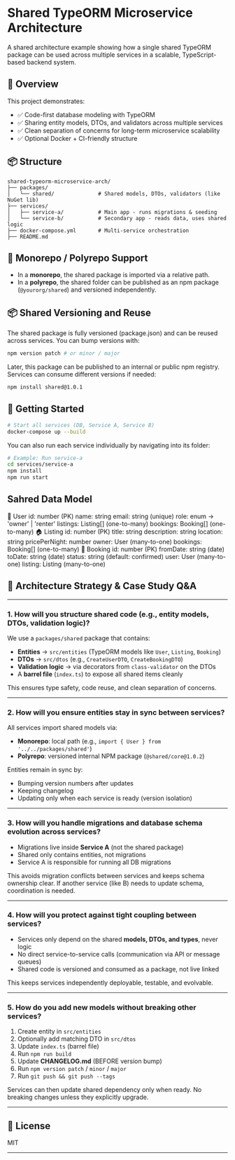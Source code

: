 # Shared TypeORM Microservice Architecture

A shared architecture example showing how a single shared TypeORM package can be used across multiple services in a scalable, TypeScript-based backend system.

## 🧩 Overview

This project demonstrates:

- ✅ Code-first database modeling with TypeORM
- ✅ Sharing entity models, DTOs, and validators across multiple services
- ✅ Clean separation of concerns for long-term microservice scalability
- ✅ Optional Docker + CI-friendly structure

## 📦 Structure

```
shared-typeorm-microservice-arch/
├── packages/
│   └── shared/              # Shared models, DTOs, validators (like NuGet lib)
├── services/
│   ├── service-a/           # Main app - runs migrations & seeding
│   └── service-b/           # Secondary app - reads data, uses shared logic
├── docker-compose.yml       # Multi-service orchestration
├── README.md
```

## 📐 Monorepo / Polyrepo Support

- In a **monorepo**, the shared package is imported via a relative path.
- In a **polyrepo**, the shared folder can be published as an npm package (`@yourorg/shared`) and versioned independently.

## 📦 Shared Versioning and Reuse

The shared package is fully versioned (package.json) and can be reused across services.
You can bump versions with:

```bash
npm version patch # or minor / major
```

Later, this package can be published to an internal or public npm registry.
Services can consume different versions if needed:

```bash
npm install shared@1.0.1
```

## 🚀 Getting Started

```bash
# Start all services (DB, Service A, Service B)
docker-compose up --build
```

You can also run each service individually by navigating into its folder:

```bash
# Example: Run service-a
cd services/service-a
npm install
npm run start
```

## Sahred Data Model

🧍 User
id: number (PK)
name: string
email: string (unique)
role: enum → 'owner' | 'renter'
listings: Listing[] (one-to-many)
bookings: Booking[] (one-to-many)
🏠 Listing
id: number (PK)
title: string
description: string
location: string
pricePerNight: number
owner: User (many-to-one)
bookings: Booking[] (one-to-many)
📅 Booking
id: number (PK)
fromDate: string (date)
toDate: string (date)
status: string (default: confirmed)
user: User (many-to-one)
listing: Listing (many-to-one)

## 🧠 Architecture Strategy & Case Study Q&A

---

### 1. How will you structure shared code (e.g., entity models, DTOs, validation logic)?

We use a `packages/shared` package that contains:

- **Entities** → `src/entities` (TypeORM models like `User`, `Listing`, `Booking`)
- **DTOs** → `src/dtos` (e.g., `CreateUserDTO`, `CreateBookingDTO`)
- **Validation logic** → via decorators from `class-validator` on the DTOs
- A **barrel file** (`index.ts`) to expose all shared items cleanly

This ensures type safety, code reuse, and clean separation of concerns.

---

### 2. How will you ensure entities stay in sync between services?

All services import shared models via:

- **Monorepo**: local path (e.g., `import { User } from '../../packages/shared'`)
- **Polyrepo**: versioned internal NPM package (`@shared/core@1.0.2`)

Entities remain in sync by:

- Bumping version numbers after updates
- Keeping changelog
- Updating only when each service is ready (version isolation)

---

### 3. How will you handle migrations and database schema evolution across services?

- Migrations live inside **Service A** (not the shared package)
- Shared only contains entities, not migrations
- Service A is responsible for running all DB migrations

This avoids migration conflicts between services and keeps schema ownership clear.
If another service (like B) needs to update schema, coordination is needed.

---

### 4. How will you protect against tight coupling between services?

- Services only depend on the shared **models, DTOs, and types**, never logic
- No direct service-to-service calls (communication via API or message queues)
- Shared code is versioned and consumed as a package, not live linked

This keeps services independently deployable, testable, and evolvable.

---

### 5. How do you add new models without breaking other services?

1. Create entity in `src/entities`
2. Optionally add matching DTO in `src/dtos`
3. Update `index.ts` (barrel file)
4. Run `npm run build`
5. Update **CHANGELOG.md** (BEFORE version bump)
6. Run `npm version patch` / `minor` / `major`
7. Run `git push && git push --tags`

Services can then update shared dependency only when ready. No breaking changes unless they explicitly upgrade.

---

## 📝 License

MIT

---
